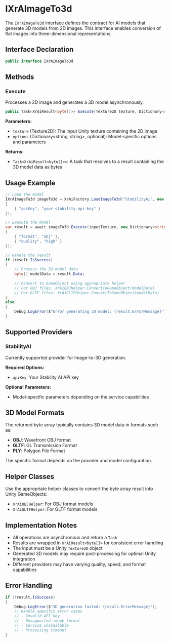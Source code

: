# IXrAImageTo3d

The `IXrAImageTo3d` interface defines the contract for AI models that generate 3D models from 2D images. This interface enables conversion of flat images into three-dimensional representations.

## Interface Declaration

```csharp
public interface IXrAImageTo3d
```

## Methods

### Execute

Processes a 2D image and generates a 3D model asynchronously.

```csharp
public Task<XrAiResult<byte[]>> Execute(Texture2D texture, Dictionary<string, string> options = null)
```

**Parameters:**
- `texture` (Texture2D): The input Unity texture containing the 2D image
- `options` (Dictionary<string, string>, optional): Model-specific options and parameters

**Returns:**
- `Task<XrAiResult<byte[]>>`: A task that resolves to a result containing the 3D model data as bytes

## Usage Example

```csharp
// Load the model
IXrAImageTo3d imageTo3d = XrAiFactory.LoadImageTo3d("StabilityAi", new Dictionary<string, string>
{
    { "apiKey", "your-stability-api-key" }
});

// Execute the model
var result = await imageTo3d.Execute(inputTexture, new Dictionary<string, string>
{
    { "format", "obj" },
    { "quality", "high" }
});

// Handle the result
if (result.IsSuccess)
{
    // Process the 3D model data
    byte[] modelData = result.Data;
    
    // Convert to GameObject using appropriate helper
    // For OBJ files: XrAiOBJHelper.ConvertToGameObject(modelData)
    // For GLTF files: XrAiGLTFHelper.ConvertToGameObject(modelData)
}
else
{
    Debug.LogError($"Error generating 3D model: {result.ErrorMessage}");
}
```

## Supported Providers

### StabilityAI
Currently supported provider for Image-to-3D generation.

**Required Options:**
- `apiKey`: Your Stability AI API key

**Optional Parameters:**
- Model-specific parameters depending on the service capabilities

## 3D Model Formats

The returned byte array typically contains 3D model data in formats such as:
- **OBJ**: Wavefront OBJ format
- **GLTF**: GL Transmission Format
- **PLY**: Polygon File Format

The specific format depends on the provider and model configuration.

## Helper Classes

Use the appropriate helper classes to convert the byte array result into Unity GameObjects:

- `XrAiOBJHelper`: For OBJ format models
- `XrAiGLTFHelper`: For GLTF format models

## Implementation Notes

- All operations are asynchronous and return a `Task`
- Results are wrapped in `XrAiResult<byte[]>` for consistent error handling
- The input must be a Unity `Texture2D` object
- Generated 3D models may require post-processing for optimal Unity integration
- Different providers may have varying quality, speed, and format capabilities

## Error Handling

```csharp
if (!result.IsSuccess)
{
    Debug.LogError($"3D generation failed: {result.ErrorMessage}");
    // Handle specific error cases
    // - Invalid API key
    // - Unsupported image format
    // - Service unavailable
    // - Processing timeout
}
```
